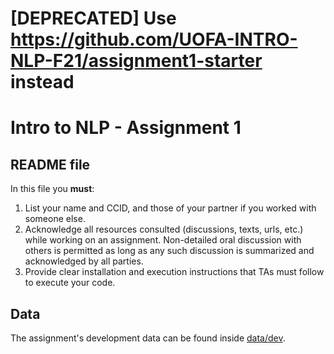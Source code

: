 # \[DEPRECATED\] Use https://github.com/UOFA-INTRO-NLP-F21/assignment1-starter instead



# Intro to NLP - Assignment 1

## README file

In this file you **must**:
1. List your name and CCID, and those of your partner if you worked with someone else.
2. Acknowledge all resources consulted (discussions, texts, urls, etc.) while working on an assignment. Non-detailed oral discussion with others is permitted as long as any such discussion is summarized and acknowledged by all parties.
3. Provide clear installation and execution instructions that TAs must follow to execute your code.

## Data

The assignment's development data can be found inside [data/dev](data/dev).
